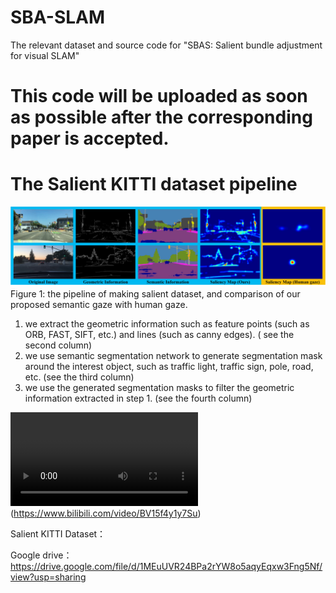 # SBA-SLAM
The relevant dataset and source code for "SBAS: Salient bundle adjustment for visual SLAM"
# This code will be uploaded as soon as possible after the corresponding paper is accepted.

# The Salient KITTI dataset pipeline
![figure1](/figure/figure1.jpg)
Figure 1: the pipeline of making salient dataset, and comparison of our proposed semantic gaze with human gaze. 
1) we extract the geometric information such as feature points (such as ORB, FAST, SIFT, etc.) and lines (such as canny edges). ( see the second column)
2) we use semantic segmentation network to generate segmentation mask around the interest object, such as traffic light, traffic sign, pole, road, etc. (see the third column)
3) we use the generated segmentation masks to filter the geometric information extracted in step 1. (see the fourth column)


![BV15f4y1y7Su](/figure/dataset-demo.mp4)(https://www.bilibili.com/video/BV15f4y1y7Su)


Salient KITTI Dataset：

Google drive： https://drive.google.com/file/d/1MEuUVR24BPa2rYW8o5aqyEqxw3Fng5Nf/view?usp=sharing
